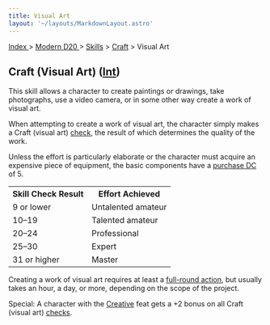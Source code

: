 ```yaml
---
title: Visual Art
layout: '~/layouts/MarkdownLayout.astro'
---
```


[ Index ](/) > [ Modern D20 ](/modern.d20.srd) > [Skills](/modern.d20.srd/skills) > [Craft](/modern.d20.srd/skills/craft) > Visual Art

## Craft (Visual Art) ([Int](/modern.d20.srd/basics/ability.scores))

This skill allows a character to create paintings or drawings, take
photographs, use a video camera, or in some other way create a work of visual
art.

When attempting to create a work of visual art, the character simply makes a
Craft (visual art) [check](/modern.d20.srd/skills/skill.basics), the
result of which determines the quality of the work.

Unless the effort is particularly elaborate or the character must acquire an
expensive piece of equipment, the basic components have a [purchase DC](/modern.d20.srd/wealth/wealth.check) of 5.


<table> <tr><th>Skill Check Result</th> <th>Effort Achieved</th></tr> <tr><td> 9 or lower</td><td> Untalented amateur </td></tr> <tr class="shaded"><td> 10–19</td><td> Talented amateur </td></tr> <tr><td> 20–24</td><td> Professional </td></tr> <tr class="shaded"><td> 25–30</td><td> Expert </td></tr> <tr><td> 31 or higher</td><td> Master </td></tr> </table>


Creating a work of visual art requires at least a [full-round action](/modern.d20.srd/combat/full.round.actions), but usually takes an hour,
a day, or more, depending on the scope of the project.

Special: A character with the [Creative](/modern.d20.srd/feats/creative) feat
gets a +2 bonus on all Craft (visual art)
[checks](/modern.d20.srd/skills/skill.basics).

